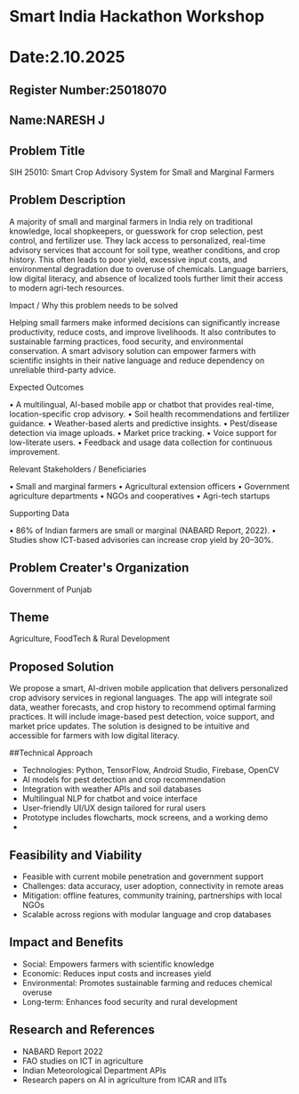 # Smart India Hackathon Workshop
# Date:2.10.2025
## Register Number:25018070
## Name:NARESH J
## Problem Title
SIH 25010: Smart Crop Advisory System for Small and Marginal Farmers
## Problem Description
A majority of small and marginal farmers in India rely on traditional knowledge, local shopkeepers, or guesswork for crop selection, pest control, and fertilizer use. They lack access to personalized, real-time advisory services that account for soil type, weather conditions, and crop history. This often leads to poor yield, excessive input costs, and environmental degradation due to overuse of chemicals. Language barriers, low digital literacy, and absence of localized tools further limit their access to modern agri-tech resources.

Impact / Why this problem needs to be solved

Helping small farmers make informed decisions can significantly increase productivity, reduce costs, and improve livelihoods. It also contributes to sustainable farming practices, food security, and environmental conservation. A smart advisory solution can empower farmers with scientific insights in their native language and reduce dependency on unreliable third-party advice.

Expected Outcomes

• A multilingual, AI-based mobile app or chatbot that provides real-time, location-specific crop advisory.
• Soil health recommendations and fertilizer guidance.
• Weather-based alerts and predictive insights.
• Pest/disease detection via image uploads.
• Market price tracking.
• Voice support for low-literate users.
• Feedback and usage data collection for continuous improvement.

Relevant Stakeholders / Beneficiaries

• Small and marginal farmers
• Agricultural extension officers
• Government agriculture departments
• NGOs and cooperatives
• Agri-tech startups

Supporting Data

• 86% of Indian farmers are small or marginal (NABARD Report, 2022).
• Studies show ICT-based advisories can increase crop yield by 20–30%.

## Problem Creater's Organization
Government of Punjab

## Theme
Agriculture, FoodTech & Rural Development

## Proposed Solution
We propose a smart, AI-driven mobile application that delivers personalized crop advisory services in regional languages. The app will integrate soil data, weather forecasts, and crop history to recommend optimal farming practices. It will include image-based pest detection, voice support, and market price updates. The solution is designed to be intuitive and accessible for farmers with low digital literacy.

##Technical Approach
- Technologies: Python, TensorFlow, Android Studio, Firebase, OpenCV
- AI models for pest detection and crop recommendation
- Integration with weather APIs and soil databases
- Multilingual NLP for chatbot and voice interface
- User-friendly UI/UX design tailored for rural users
- Prototype includes flowcharts, mock screens, and a working demo
- 
## Feasibility and Viability
- Feasible with current mobile penetration and government support
- Challenges: data accuracy, user adoption, connectivity in remote areas
- Mitigation: offline features, community training, partnerships with local NGOs
- Scalable across regions with modular language and crop databases
## Impact and Benefits
- Social: Empowers farmers with scientific knowledge
- Economic: Reduces input costs and increases yield
- Environmental: Promotes sustainable farming and reduces chemical overuse
- Long-term: Enhances food security and rural development
## Research and References
- NABARD Report 2022
- FAO studies on ICT in agriculture
- Indian Meteorological Department APIs
- Research papers on AI in agriculture from ICAR and IITs
